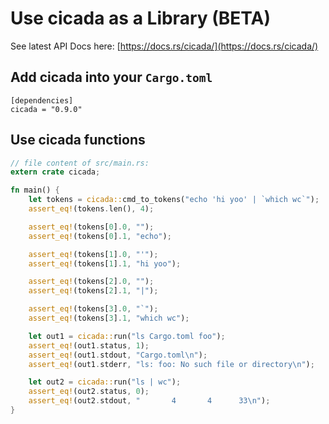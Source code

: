# Use cicada as a Library (BETA)

See latest API Docs here: [https://docs.rs/cicada/](https://docs.rs/cicada/)

## Add cicada into your `Cargo.toml`

```
[dependencies]
cicada = "0.9.0"
```

## Use cicada functions

```rust
// file content of src/main.rs:
extern crate cicada;

fn main() {
    let tokens = cicada::cmd_to_tokens("echo 'hi yoo' | `which wc`");
    assert_eq!(tokens.len(), 4);

    assert_eq!(tokens[0].0, "");
    assert_eq!(tokens[0].1, "echo");

    assert_eq!(tokens[1].0, "'");
    assert_eq!(tokens[1].1, "hi yoo");

    assert_eq!(tokens[2].0, "");
    assert_eq!(tokens[2].1, "|");

    assert_eq!(tokens[3].0, "`");
    assert_eq!(tokens[3].1, "which wc");

    let out1 = cicada::run("ls Cargo.toml foo");
    assert_eq!(out1.status, 1);
    assert_eq!(out1.stdout, "Cargo.toml\n");
    assert_eq!(out1.stderr, "ls: foo: No such file or directory\n");

    let out2 = cicada::run("ls | wc");
    assert_eq!(out2.status, 0);
    assert_eq!(out2.stdout, "       4       4      33\n");
}
```
